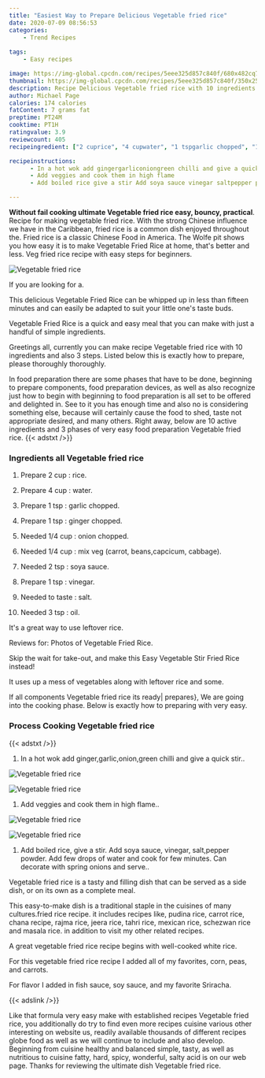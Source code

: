 ```yaml
---
title: "Easiest Way to Prepare Delicious Vegetable fried rice"
date: 2020-07-09 08:56:53
categories:
    - Trend Recipes
    
tags:
    - Easy recipes

image: https://img-global.cpcdn.com/recipes/5eee325d857c840f/680x482cq70/vegetable-fried-rice-recipe-main-photo.jpg
thumbnail: https://img-global.cpcdn.com/recipes/5eee325d857c840f/350x250cq70/vegetable-fried-rice-recipe-main-photo.jpg
description: Recipe Delicious Vegetable fried rice with 10 ingredients and 3 stages of easy cooking.
author: Michael Page
calories: 174 calories
fatContent: 7 grams fat
preptime: PT24M
cooktime: PT1H
ratingvalue: 3.9
reviewcount: 405
recipeingredient: ["2 cuprice", "4 cupwater", "1 tspgarlic chopped", "1 tspginger chopped", "1/4 cuponion chopped", "1/4 cupmix veg carrot beanscapcicum cabbage", "2 tspsoya sauce", "1 tspvinegar", "to tastesalt", "3 tspoil"]

recipeinstructions: 
      - In a hot wok add gingergarliconiongreen chilli and give a quick stir 
      - Add veggies and cook them in high flame 
      - Add boiled rice give a stir Add soya sauce vinegar saltpepper powder Add few drops of water and cook for few minutes Can decorate with spring onions and serve

---
```




**Without fail cooking ultimate Vegetable fried rice easy, bouncy, practical**. Recipe for making vegetable fried rice. With the strong Chinese influence we have in the Caribbean, fried rice is a common dish enjoyed throughout the. Fried rice is a classic Chinese Food in America. The Wolfe pit shows you how easy it is to make Vegetable Fried Rice at home, that&#39;s better and less. Veg fried rice recipe with easy steps for beginners.


![Vegetable fried rice](https://img-global.cpcdn.com/recipes/5eee325d857c840f/680x482cq70/vegetable-fried-rice-recipe-main-photo.jpg "Vegetable fried rice")



If you are looking for a.

This delicious Vegetable Fried Rice can be whipped up in less than fifteen minutes and can easily be adapted to suit your little one&#39;s taste buds.

Vegetable Fried Rice is a quick and easy meal that you can make with just a handful of simple ingredients.


Greetings all, currently you can make recipe Vegetable fried rice with 10 ingredients and also 3 steps. Listed below this is exactly how to prepare, please thoroughly thoroughly.

In food preparation there are some phases that have to be done, beginning to prepare components, food preparation devices, as well as also recognize just how to begin with beginning to food preparation is all set to be offered and delighted in. See to it you has enough time and also no is considering something else, because will certainly cause the food to shed, taste not appropriate desired, and many others. Right away, below are 10 active ingredients and 3 phases of very easy food preparation Vegetable fried rice.
{{< adstxt />}}

### Ingredients all Vegetable fried rice


1. Prepare 2 cup : rice.

1. Prepare 4 cup : water.

1. Prepare 1 tsp : garlic chopped.

1. Prepare 1 tsp : ginger chopped.

1. Needed 1/4 cup : onion chopped.

1. Needed 1/4 cup : mix veg (carrot, beans,capcicum, cabbage).

1. Needed 2 tsp : soya sauce.

1. Prepare 1 tsp : vinegar.

1. Needed to taste : salt.

1. Needed 3 tsp : oil.


It&#39;s a great way to use leftover rice.

Reviews for: Photos of Vegetable Fried Rice.

Skip the wait for take-out, and make this Easy Vegetable Stir Fried Rice instead!

It uses up a mess of vegetables along with leftover rice and some.


If all components Vegetable fried rice its ready| prepares}, We are going into the cooking phase. Below is exactly how to preparing with very easy.

### Process Cooking Vegetable fried rice

{{< adstxt />}}


1. In a hot wok add ginger,garlic,onion,green chilli and give a quick stir..



![Vegetable fried rice](https://img-global.cpcdn.com/steps/9b2c3863a2b10cce/160x128cq70/vegetable-fried-rice-recipe-step-1-photo.jpg" "Vegetable fried rice")

![Vegetable fried rice](https://img-global.cpcdn.com/steps/301af987779efd6a/160x128cq70/vegetable-fried-rice-recipe-step-1-photo.jpg" "Vegetable fried rice")



1. Add veggies and cook them in high flame..



![Vegetable fried rice](https://img-global.cpcdn.com/steps/273ed4d2a2702147/160x128cq70/vegetable-fried-rice-recipe-step-2-photo.jpg" "Vegetable fried rice")

![Vegetable fried rice](https://img-global.cpcdn.com/steps/6e41ef65777d3f25/160x128cq70/vegetable-fried-rice-recipe-step-2-photo.jpg" "Vegetable fried rice")



1. Add boiled rice, give a stir. Add soya sauce, vinegar, salt,pepper powder. Add few drops of water and cook for few minutes. Can decorate with spring onions and serve..




Vegetable fried rice is a tasty and filling dish that can be served as a side dish, or on its own as a complete meal.

This easy-to-make dish is a traditional staple in the cuisines of many cultures.fried rice recipe. it includes recipes like, pudina rice, carrot rice, chana recipe, rajma rice, jeera rice, tahri rice, mexican rice, schezwan rice and masala rice. in addition to visit my other related recipes.

A great vegetable fried rice recipe begins with well-cooked white rice.

For this vegetable fried rice recipe I added all of my favorites, corn, peas, and carrots.

For flavor I added in fish sauce, soy sauce, and my favorite Sriracha.


{{< adslink />}}

Like that formula very easy make with established recipes Vegetable fried rice, you additionally do try to find even more recipes cuisine various other interesting on website us, readily available thousands of different recipes globe food as well as we will continue to include and also develop. Beginning from cuisine healthy and balanced simple, tasty, as well as nutritious to cuisine fatty, hard, spicy, wonderful, salty acid is on our web page. Thanks for reviewing the ultimate dish Vegetable fried rice.
